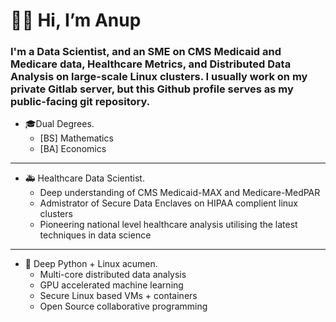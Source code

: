

# **👋🏽 Hi, I’m Anup**
### I'm a **Data Scientist**, and an SME on CMS Medicaid and Medicare data, Healthcare Metrics, and Distributed Data Analysis on large-scale Linux clusters. I usually work on my private Gitlab server, but this Github profile serves as my public-facing git repository.

- 🎓Dual Degrees.
  - [BS] Mathematics
  - [BA] Economics
---
- 🚑 Healthcare Data Scientist.
  - Deep understanding of CMS Medicaid-MAX and Medicare-MedPAR
  - Admistrator of Secure Data Enclaves on HIPAA complient linux clusters
  - Pioneering national level healthcare analysis utilising the latest techniques in data science
---
- 💾 Deep Python + Linux acumen.
  - Multi-core distributed data analysis
  - GPU accelerated machine learning
  - Secure Linux based VMs + containers
  - Open Source collaborative programming

<!---
noopy-iot/noopy-iot is a ✨ special ✨ repository because its `README.md` (this file) appears on your GitHub profile.
You can click the Preview link to take a look at your changes.
--->
